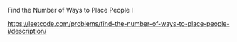 Find the Number of Ways to Place People I


https://leetcode.com/problems/find-the-number-of-ways-to-place-people-i/description/
